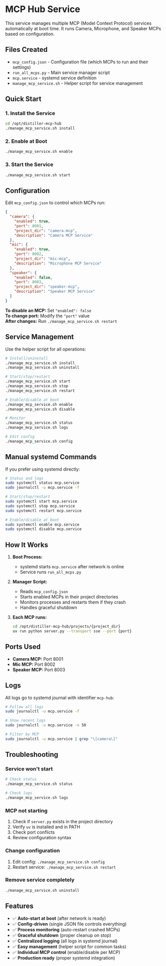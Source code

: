 # MCP Hub Service

This service manages multiple MCP (Model Context Protocol) services automatically at boot time. It runs Camera, Microphone, and Speaker MCPs based on configuration.

## Files Created

- `mcp_config.json` - Configuration file (which MCPs to run and their settings)
- `run_all_mcps.py` - Main service manager script
- `mcp.service` - systemd service definition
- `manage_mcp_service.sh` - Helper script for service management

## Quick Start

### 1. Install the Service

```bash
cd /opt/distiller-mcp-hub
./manage_mcp_service.sh install
```

### 2. Enable at Boot

```bash
./manage_mcp_service.sh enable
```

### 3. Start the Service

```bash
./manage_mcp_service.sh start
```

## Configuration

Edit `mcp_config.json` to control which MCPs run:

```json
{
  "camera": {
    "enabled": true,
    "port": 8001,
    "project_dir": "camera-mcp",
    "description": "Camera MCP Service"
  },
  "mic": {
    "enabled": true,
    "port": 8002,
    "project_dir": "mic-mcp",
    "description": "Microphone MCP Service"
  },
  "speaker": {
    "enabled": false,
    "port": 8003,
    "project_dir": "speaker-mcp",
    "description": "Speaker MCP Service"
  }
}
```

**To disable an MCP:** Set `"enabled": false`  
**To change port:** Modify the `"port"` value  
**After changes:** Run `./manage_mcp_service.sh restart`

## Service Management

Use the helper script for all operations:

```bash
# Install/uninstall
./manage_mcp_service.sh install
./manage_mcp_service.sh uninstall

# Start/stop/restart
./manage_mcp_service.sh start
./manage_mcp_service.sh stop
./manage_mcp_service.sh restart

# Enable/disable at boot
./manage_mcp_service.sh enable
./manage_mcp_service.sh disable

# Monitor
./manage_mcp_service.sh status
./manage_mcp_service.sh logs

# Edit config
./manage_mcp_service.sh config
```

## Manual systemd Commands

If you prefer using systemd directly:

```bash
# Status and logs
sudo systemctl status mcp.service
sudo journalctl -u mcp.service -f

# Start/stop/restart
sudo systemctl start mcp.service
sudo systemctl stop mcp.service
sudo systemctl restart mcp.service

# Enable/disable at boot
sudo systemctl enable mcp.service
sudo systemctl disable mcp.service
```

## How It Works

1. **Boot Process:**
   - systemd starts `mcp.service` after network is online
   - Service runs `run_all_mcps.py`

2. **Manager Script:**
   - Reads `mcp_config.json`
   - Starts enabled MCPs in their project directories
   - Monitors processes and restarts them if they crash
   - Handles graceful shutdown

3. **Each MCP runs:**
   ```bash
   cd /opt/distiller-mcp-hub/projects/{project_dir}
   uv run python server.py --transport sse --port {port}
   ```

## Ports Used

- **Camera MCP:** Port 8001
- **Mic MCP:** Port 8002  
- **Speaker MCP:** Port 8003

## Logs

All logs go to systemd journal with identifier `mcp-hub`:

```bash
# Follow all logs
sudo journalctl -u mcp.service -f

# Show recent logs
sudo journalctl -u mcp.service -n 50

# Filter by MCP
sudo journalctl -u mcp.service | grep "\[camera\]"
```

## Troubleshooting

### Service won't start
```bash
# Check status
./manage_mcp_service.sh status

# Check logs
./manage_mcp_service.sh logs
```

### MCP not starting
1. Check if `server.py` exists in the project directory
2. Verify `uv` is installed and in PATH
3. Check port conflicts
4. Review configuration syntax

### Change configuration
1. Edit config: `./manage_mcp_service.sh config`
2. Restart service: `./manage_mcp_service.sh restart`

### Remove service completely
```bash
./manage_mcp_service.sh uninstall
```

## Features

- ✅ **Auto-start at boot** (after network is ready)
- ✅ **Config-driven** (single JSON file controls everything)
- ✅ **Process monitoring** (auto-restart crashed MCPs)
- ✅ **Graceful shutdown** (proper cleanup on stop)
- ✅ **Centralized logging** (all logs in systemd journal)
- ✅ **Easy management** (helper script for common tasks)
- ✅ **Individual MCP control** (enable/disable per MCP)
- ✅ **Production ready** (proper systemd integration) 